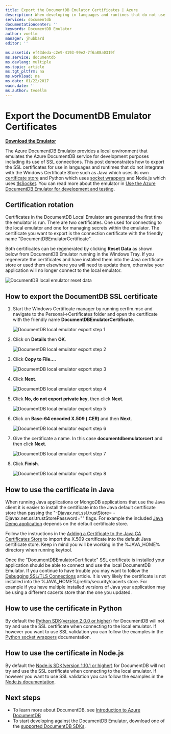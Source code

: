 ```yaml
---
title: Export the DocumentDB Emulator Certificates | Azure
description: When developing in languages and runtimes that do not use the Windows Certificate Store you will need to export and manage the SSL certificates. This post gives step by step instructions.
services: documentdb
documentationcenter: ''
keywords: DocumentDB Emulator
author: voellm
manager: jhubbard
editor: ''

ms.assetid: ef43deda-c2e9-4193-99e2-7f6a88a0319f
ms.service: documentdb
ms.devlang: multiple
ms.topic: article
ms.tgt_pltfrm: na
ms.workload: na
ms.date: 01/22/2017
wacn.date: ''
ms.author: tvoellm
---
```


# Export the DocumentDB Emulator Certificates

[**Download the Emulator**](https://aka.ms/documentdb-emulator)

The Azure DocumentDB Emulator provides a local environment that emulates the Azure DocumentDB service for development purposes including its use of SSL connections. This post demonstrates how to export the SSL certificates for use in languages and runtimes that do not integrate with the Windows Certificate Store such as Java which uses its own [certificate store](https://docs.oracle.com/cd/E19830-01/819-4712/ablqw/index.html) and Python which uses [socket wrappers](https://docs.python.org/2/library/ssl.html) and Node.js which uses [tlsSocket](https://nodejs.org/api/tls.html#tls_tls_connect_options_callback). You can read more about the emulator in [Use the Azure DocumentDB Emulator for development and testing](./documentdb-nosql-local-emulator.md).

## Certification rotation

Certificates in the DocumentDB Local Emulator are generated the first time the emulator is run. There are two certificates. One used for connecting to the local emulator and one for managing secrets within the emulator. The certificate you want to export is the connection certificate with the friendly name "DocumentDBEmulatorCertificate".

Both certificates can be regenerated by clicking **Reset Data** as shown below from DocumentDB Emulator running in the Windows Tray. If you regenerate the certificates and have installed them into the Java certificate store or used them elsewhere you will need to update them, otherwise your application will no longer connect to the local emulator.

![DocumentDB local emulator reset data](./media/documentdb-nosql-local-emulator/azure-documentdb-database-local-emulator-reset-data.png)

## How to export the DocumentDB SSL certificate

1. Start the Windows Certificate manager by running certlm.msc and navigate to the Personal->Certificates folder and open the certificate with the friendly name **DocumentDBEmulatorCertificate**.

    ![DocumentDB local emulator export step 1](./media/documentdb-nosql-local-emulator/azure-documentdb-database-local-emulator-export-step-1.png)

2. Click on **Details** then **OK**.

    ![DocumentDB local emulator export step 2](./media/documentdb-nosql-local-emulator/azure-documentdb-database-local-emulator-export-step-2.png)

3. Click **Copy to File...**.

    ![DocumentDB local emulator export step 3](./media/documentdb-nosql-local-emulator/azure-documentdb-database-local-emulator-export-step-3.png)

4. Click **Next**.

    ![DocumentDB local emulator export step 4](./media/documentdb-nosql-local-emulator/azure-documentdb-database-local-emulator-export-step-4.png)

5. Click **No, do not export private key**, then click **Next**.

    ![DocumentDB local emulator export step 5](./media/documentdb-nosql-local-emulator/azure-documentdb-database-local-emulator-export-step-5.png)

6. Click on **Base-64 encoded X.509 (.CER)** and then **Next**.

    ![DocumentDB local emulator export step 6](./media/documentdb-nosql-local-emulator/azure-documentdb-database-local-emulator-export-step-6.png)

7. Give the certificate a name. In this case **documentdbemulatorcert** and then click **Next**.

    ![DocumentDB local emulator export step 7](./media/documentdb-nosql-local-emulator/azure-documentdb-database-local-emulator-export-step-7.png)

8. Click **Finish**.

    ![DocumentDB local emulator export step 8](./media/documentdb-nosql-local-emulator/azure-documentdb-database-local-emulator-export-step-8.png)

## How to use the certificate in Java

When running Java applications or MongoDB applications that use the Java client it is easier to install the certificate into the Java default certificate store than passing the "-Djavax.net.ssl.trustStore=<keystore> -Djavax.net.ssl.trustStorePassword="<password>" flags. For example the included [Java Demo application](https://localhost:8081/_explorer/index.html) depends on the default certificate store.

Follow the instructions in the [Adding a Certificate to the Java CA Certificates Store](https://docs.microsoft.com/en-us/azure/java-add-certificate-ca-store) to import the X.509 certificate into the default Java certificate store. Keep in mind you will be working in the %JAVA_HOME% directory when running keytool.

Once the "DocumentDBEmulatorCertificate" SSL certificate is installed your application should be able to connect and use the local DocumentDB Emulator. If you continue to have trouble you may want to follow the [Debugging SSL/TLS Connections](http://docs.oracle.com/javase/7/docs/technotes/guides/security/jsse/ReadDebug.html) article. It is very likely the certificate is not installed into the %JAVA_HOME%/jre/lib/security/cacerts store. For example if you have multiple installed versions of Java your application may be using a different cacerts store than the one you updated.

## How to use the certificate in Python

By default the [Python SDK(version 2.0.0 or higher)](./documentdb-sdk-python.md) for DocumentDB will not try and use the SSL certificate when connecting to the local emulator. If however you want to use SSL validation you can follow the examples in the [Python socket wrappers](https://docs.python.org/2/library/ssl.html) documentation.

## How to use the certificate in Node.js

By default the [Node.js SDK(version 1.10.1 or higher)](./documentdb-sdk-node.md) for DocumentDB will not try and use the SSL certificate when connecting to the local emulator. If however you want to use SSL validation you can follow the examples in the [Node.js documentation](https://nodejs.org/api/tls.html#tls_tls_connect_options_callback).

## Next steps
- To learn more about DocumentDB, see [Introduction to Azure DocumentDB](./documentdb-introduction.md)
- To start developing against the DocumentDB Emulator, download one of the [supported DocumentDB SDKs](./documentdb-sdk-dotnet.md).